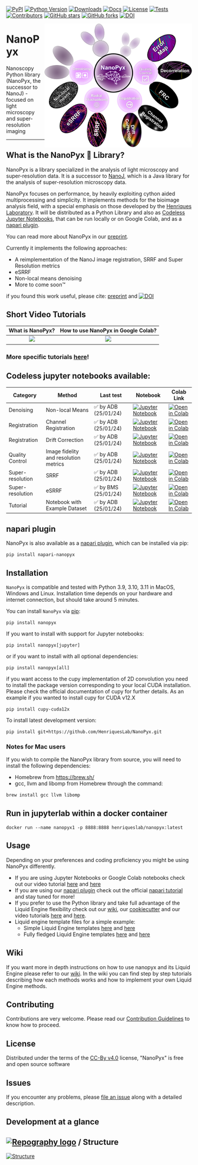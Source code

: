
[![PyPI](https://img.shields.io/pypi/v/nanopyx.svg?color=green)](https://pypi.org/project/nanopyx)
[![Python Version](https://img.shields.io/pypi/pyversions/nanopyx.svg?color=green)](https://python.org)
[![Downloads](https://img.shields.io/pypi/dm/nanopyx)](https://pypi.org/project/nanopyx)
[![Docs](https://img.shields.io/badge/documentation-link-blueviolet)](https://henriqueslab.github.io/NanoPyx)
[![License](https://img.shields.io/github/license/HenriquesLab/NanoPyx?color=Green)](https://github.com/HenriquesLab/NanoPyx/blob/main/LICENSE.txt)
[![Tests](https://github.com/HenriquesLab/NanoPyx/actions/workflows/nanopyx_oncall_mechanic.yml/badge.svg)](https://github.com/HenriquesLab/NanoPyx/actions/workflows/nanopyx_oncall_mechanic.yml)
[![Contributors](https://img.shields.io/github/contributors-anon/HenriquesLab/NanoPyx)](https://github.com/HenriquesLab/NanoPyx/graphs/contributors)
[![GitHub stars](https://img.shields.io/github/stars/HenriquesLab/NanoPyx?style=social)](https://github.com/HenriquesLab/NanoPyx/)
[![GitHub forks](https://img.shields.io/github/forks/HenriquesLab/NanoPyx?style=social)](https://github.com/HenriquesLab/NanoPyx/)
[![DOI](https://zenodo.org/badge/505388398.svg)](https://zenodo.org/badge/latestdoi/505388398)

<img src="https://github.com/HenriquesLab/NanoPyx/blob/main/.github/logo.png" align="right" width="400"/>

# NanoPyx

Nanoscopy Python library (NanoPyx, the successor to NanoJ) - focused on light microscopy and super-resolution imaging

---

## What is the NanoPyx 🔬 Library?

NanoPyx is a library specialized in the analysis of light microscopy and super-resolution data.
It is a successor to [NanoJ](https://github.com/HenriquesLab/NanoJ-Core), which is a Java library for the analysis of super-resolution microscopy data.

NanoPyx focuses on performance, by heavily exploiting cython aided multiprocessing and simplicity. It implements methods for the bioimage analysis field, with a special emphasis on those developed by the [Henriques Laboratory](https://henriqueslab.github.io/).
It will be distributed as a Python Library and also as [Codeless Jupyter Notebooks](https://github.com/HenriquesLab/NanoPyx#codeless-jupyter-notebooks-available), that can be run locally or on Google Colab, and as a [napari plugin](https://github.com/HenriquesLab/napari-NanoPyx).

You can read more about NanoPyx in our [preprint](https://www.biorxiv.org/content/10.1101/2023.08.13.553080v1).

Currently it implements the following approaches:
- A reimplementation of the NanoJ image registration, SRRF and Super Resolution metrics
- eSRRF
- Non-local means denoising
- More to come soon™

if you found this work useful, please cite: [preprint](https://www.biorxiv.org/content/10.1101/2023.08.13.553080v1) and  [![DOI](https://zenodo.org/badge/505388398.svg)](https://zenodo.org/badge/latestdoi/505388398)

## Short Video Tutorials
| What is NanoPyx? | How to use NanoPyx in Google Colab? |
|:-:|:-:|
| [![](https://user-images.githubusercontent.com/7071808/259985020-b629a570-f131-4666-aadb-ba62ac7dbea2.png)](https://youtu.be/iAdgusBAU0Q) | [![](https://user-images.githubusercontent.com/7071808/259985779-4403d895-76a8-4050-bfd7-9317516a8f3e.png)](https://youtu.be/KD0RzolFnd4) |

### More specific tutorials [here](https://www.youtube.com/playlist?list=PLk5I3_KOhE7sdP2OBfD9ewoXm1cXon88R)!

## Codeless jupyter notebooks available:

| Category | Method | Last test | Notebook | Colab Link |
| --- | --- | --- | --- | --- |
| Denoising | Non-local Means |  ✅ by ADB (25/01/24) | [![Jupyter Notebook](https://img.shields.io/badge/jupyter-blue.svg?style=flat&logo=jupyter&logoColor=white)](https://github.com/HenriquesLab/NanoPyx/blob/main/notebooks/NonLocalMeansDenoising.ipynb) | [![Open in Colab](https://colab.research.google.com/assets/colab-badge.svg)](https://githubtocolab.com/HenriquesLab/NanoPyx/blob/main/notebooks/NonLocalMeansDenoising.ipynb) |
| Registration | Channel Registration |  ✅ by ADB (25/01/24) | [![Jupyter Notebook](https://img.shields.io/badge/jupyter-blue.svg?style=flat&logo=jupyter&logoColor=white)](https://github.com/HenriquesLab/NanoPyx/blob/main/notebooks/ChannelRegistration.ipynb) | [![Open in Colab](https://colab.research.google.com/assets/colab-badge.svg)](https://githubtocolab.com/HenriquesLab/NanoPyx/blob/main/notebooks/ChannelRegistration.ipynb) |
| Registration | Drift Correction | ✅ by ADB (25/01/24) | [![Jupyter Notebook](https://img.shields.io/badge/jupyter-blue.svg?style=flat&logo=jupyter&logoColor=white)](https://github.com/HenriquesLab/NanoPyx/blob/main/notebooks/DriftCorrection.ipynb) | [![Open in Colab](https://colab.research.google.com/assets/colab-badge.svg)](https://githubtocolab.com/HenriquesLab/NanoPyx/blob/main/notebooks/DriftCorrection.ipynb) |
| Quality Control | Image fidelity and resolution metrics | ✅ by ADB (25/01/24) | [![Jupyter Notebook](https://img.shields.io/badge/jupyter-blue.svg?style=flat&logo=jupyter&logoColor=white)](https://github.com/HenriquesLab/NanoPyx/blob/main/notebooks/SRMetrics.ipynb) | [![Open in Colab](https://colab.research.google.com/assets/colab-badge.svg)](https://githubtocolab.com/HenriquesLab/NanoPyx/blob/main/notebooks/SRMetrics.ipynb) |
| Super-resolution | SRRF | ✅ by ADB (25/01/24) | [![Jupyter Notebook](https://img.shields.io/badge/jupyter-blue.svg?style=flat&logo=jupyter&logoColor=white)](https://github.com/HenriquesLab/NanoPyx/blob/main/notebooks/SRRFandQC.ipynb) | [![Open in Colab](https://colab.research.google.com/assets/colab-badge.svg)](https://githubtocolab.com/HenriquesLab/NanoPyx/blob/main/notebooks/SRRFandQC.ipynb) |
| Super-resolution | eSRRF | ✅ by BMS (25/01/24) | [![Jupyter Notebook](https://img.shields.io/badge/jupyter-blue.svg?style=flat&logo=jupyter&logoColor=white)](https://github.com/HenriquesLab/NanoPyx/blob/main/notebooks/eSRRFandQC.ipynb) | [![Open in Colab](https://colab.research.google.com/assets/colab-badge.svg)](https://githubtocolab.com/HenriquesLab/NanoPyx/blob/main/notebooks/eSRRFandQC.ipynb) |
| Tutorial | Notebook with Example Dataset | ✅ by ADB (25/01/24) | [![Jupyter Notebook](https://img.shields.io/badge/jupyter-blue.svg?style=fflat&logo=jupyter&logoColor=white)](https://github.com/HenriquesLab/NanoPyx/blob/main/notebooks/NanoPyxExampleTutorial.ipynb) | [![Open In Colab](https://colab.research.google.com/assets/colab-badge.svg)](https://githubtocolab.com/HenriquesLab/NanoPyx/blob/main/notebooks/NanoPyxExampleTutorial.ipynb) |

## napari plugin

NanoPyx is also available as a [napari plugin](https://github.com/HenriquesLab/napari-nanopyx), which can be installed via pip:

```
pip install napari-nanopyx
```

## Installation

`NanoPyx` is compatible and tested with Python 3.9, 3.10, 3.11 in MacOS, Windows and Linux. Installation time depends on your hardware and internet connection, but should take around 5 minutes.

You can install `NanoPyx` via [pip]:

```shell
pip install nanopyx
```

If you want to install with support for Jupyter notebooks:

```shell
pip install nanopyx[jupyter]
```

or if you want to install with all optional dependencies:

```shell
pip install nanopyx[all]
```

if you want access to the cupy implementation of 2D convolution you need to install the package version corresponding to your local CUDA installation. Please check the official documentation of cupy for further details. As an example if you wanted to install cupy for CUDA v12.X

```shell
pip install cupy-cuda12x
```

To install latest development version:

```shell
pip install git+https://github.com/HenriquesLab/NanoPyx.git
```

### Notes for Mac users

If you wish to compile the NanoPyx library from source, you will need to install the following dependencies:

- Homebrew from <https://brew.sh/>
- gcc, llvm and libomp from Homebrew through the command:

```shell
brew install gcc llvm libomp
```

## Run in jupyterlab within a docker container

```shell
docker run --name nanopyx1 -p 8888:8888 henriqueslab/nanopyx:latest
```

## Usage

Depending on your preferences and coding proficiency you might be using NanoPyx differently. 

- If you are using Jupyter Notebooks or Google Colab notebooks check out our video tutorial [here](https://youtu.be/KD0RzolFnd4) and [here](https://www.youtube.com/watch?v=Dx2lHoRB044)
- If you are using our [napari plugin](https://github.com/HenriquesLab/NanoPyx#napari-plugin) check out the official [napari tutorial](https://napari.org/stable/tutorials/index.html) and stay tuned for more!
- If you prefer to use the Python library and take full advantage of the Liquid Engine flexibility check out our [wiki](https://github.com/HenriquesLab/NanoPyx/wiki), our [cookiecutter](https://github.com/HenriquesLab/LiquidEngineCookieCutter) and our video tutorials [here](https://youtu.be/gRGEjdT8opY?si=o0ovP5B-235BM0hu) and [here](https://youtu.be/s2SY6IlsWQI?si=5goo0ZQ1Ynyz3yTF).
- Liquid engine template files for a simple example:
    - Simple Liquid Engine templates [here](https://github.com/HenriquesLab/NanoPyx/blob/main/src/nanopyx/core/templates/_le_template_simple.pyx) and [here](https://github.com/HenriquesLab/NanoPyx/blob/main/src/nanopyx/core/templates/_le_template_simple_.py)
    - Fully fledged Liquid Engine templates [here](https://github.com/HenriquesLab/NanoPyx/blob/main/src/nanopyx/core/templates/_le_template_advanced.pyx) and [here](https://github.com/HenriquesLab/NanoPyx/blob/main/src/nanopyx/core/templates/_le_template_advanced.cl)

## Wiki

If you want more in depth instructions on how to use nanopyx and its Liquid Engine please refer to our [wiki](https://github.com/HenriquesLab/NanoPyx/wiki). In the wiki you can find step by step tutorials describing how each methods works and how to implement your own Liquid Engine methods.

## Contributing

Contributions are very welcome.
Please read our [Contribution Guidelines](https://github.com/HenriquesLab/NanoPyx/blob/main/CONTRIBUTING.md) to know how to proceed.

## License

Distributed under the terms of the [CC-By v4.0] license,
"NanoPyx" is free and open source software

## Issues

If you encounter any problems, please [file an issue] along with a detailed description.

[CC-By v4.0]: https://creativecommons.org/licenses/by/4.0/
[file an issue]: https://github.com/HenriquesLab/NanoPyx/issues
[pip]: https://pypi.org/project/pip/

## Development at a glance

## [![Repography logo](https://images.repography.com/logo.svg)](https://repography.com) / Structure

[![Structure](https://images.repography.com/33651790/HenriquesLab/NanoPyx/structure/6USKh-PjgkYlbiepDRN9aThOShl3TNx_VkIycH0M6e0/Sqp8CSmE3HObh4_sa8_-IsUByYshpCVQpMuu1E_Fwiw_table.svg)](https://github.com/HenriquesLab/NanoPyx)

